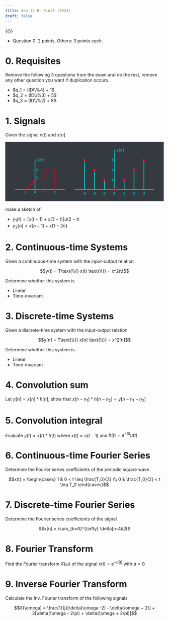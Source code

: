 ```yaml
---
title: Gen 12 B. Final (2023)
draft: false
---
```


{{<toc>}}

- Question 0: 2 points. Others: 3 points each.

# 0. Requisites
Remove the following 3 questions from the exam and do the rest, remove any other question you want if duplication occurs.
- $q_1 = (ID\\%4) + 1$
- $q_2 = (ID\\%3) + 5$
- $q_3 = (ID\\%2) + 8$

# 1. Signals
Given the signal $x(t)$ and $x[n]$

![](01.webp)

make a sketch of
- $y_1(t) = [x(t-1)+x(3-t)]u(2-t)$
- $y_2[n] = x[n-1] + x[1-2n]$

# 2. Continuous-time Systems
Given a continuous-time system with the input-output relation

$$y(t) = T\text{\\{} x(t) \text{\\}} = x^2(t)$$

Determine whether this system is
- Linear
- Time-invariant

# 3. Discrete-time Systems
Given a discrete-time system with the input-output relation

$$y[n] = T\text{\\{} x[n] \text{\\}} = x^2[n]$$

Determine whether this system is
- Linear
- Time-invariant

# 4. Convolution sum
Let $y[n] = x[n] \ast h[n]$, show that $x[n-n_1] \ast h[n-n_2] = y[n-n_1-n_2]$

# 5. Convolution integral
Evaluate $y(t) = x(t) \ast h(t)$ where $x(t) = u(t-1)$ and $h(t) = e^{-3t}u(t)$

# 6. Continuous-time Fourier Series
Determine the Fourier series coefficients of the periodic square wave

$$x(t) = \begin{cases}
1 & 0 < t \leq \frac{T_0}{2} \\\
0 & \frac{T_0}{2} < t \leq T_0
\end{cases}$$

# 7. Discrete-time Fourier Series
Determine the Fourier series coefficients of the signal

$$x[n] = \sum_{k=0}^{\infty} \delta[n-4k]$$

# 8. Fourier Transform
Find the Fourier transform $X(\omega)$ of the signal $x(t) = e^{-a|t|}$ with $a > 0$

# 9. Inverse Fourier Transform
Calculate the Inv. Fourier transform of the following signals

$$X(\omega) = \frac{1}{j}[\delta(\omega -2) - \delta(\omega + 2)] + 3[\delta(\omega - 2\pi) + \delta(\omega + 2\pi)]$$